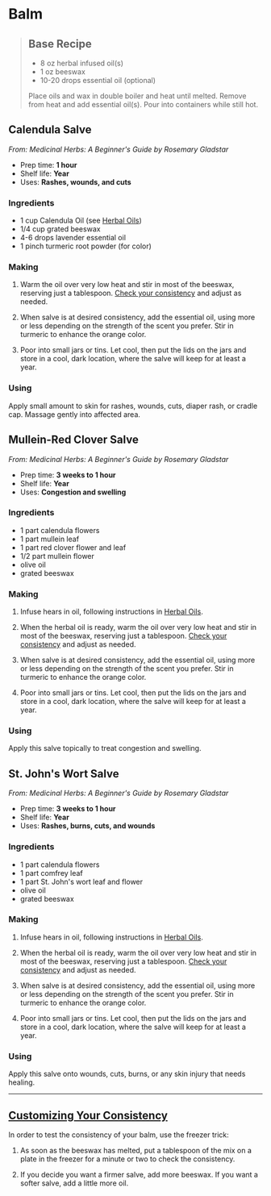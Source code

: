# Balm


> ## Base Recipe
> - 8 oz herbal infused oil(s)
> - 1 oz beeswax
> - 10-20 drops essential oil (optional)
>
> Place oils and wax in double boiler and heat until melted. Remove from heat and add essential oil(s). Pour into containers while still hot.


## Calendula Salve
_From: Medicinal Herbs: A Beginner's Guide by Rosemary Gladstar_
- Prep time: **1 hour**
- Shelf life: **Year**
- Uses: **Rashes, wounds, and cuts**

### Ingredients
- 1 cup Calendula Oil (see [Herbal Oils](Herbal-oils.md))
- 1/4 cup grated beeswax
- 4-6 drops lavender essential oil
- 1 pinch turmeric root powder (for color)

### Making
1. Warm the oil over very low heat and stir in most of the beeswax, reserving just a tablespoon. [Check your consistency](#freezer-trick) and adjust as needed.

2. When salve is at desired consistency, add the essential oil, using more or less depending on the strength of the scent you prefer. Stir in turmeric to enhance the orange color.

3. Poor into small jars or tins. Let cool, then put the lids on the jars and store in a cool, dark location, where the salve will keep for at least a year.


### Using
Apply small amount to skin for rashes, wounds, cuts, diaper rash, or cradle cap. Massage gently into affected area.


## Mullein-Red Clover Salve
_From: Medicinal Herbs: A Beginner's Guide by Rosemary Gladstar_
- Prep time: **3 weeks to 1 hour**
- Shelf life: **Year**
- Uses: **Congestion and swelling**

### Ingredients
- 1 part calendula flowers
- 1 part mullein leaf
- 1 part red clover flower and leaf
- 1/2 part mullein flower
- olive oil
- grated beeswax

### Making
1. Infuse hears in oil, following instructions in [Herbal Oils](Herbal-oils.md).

2. When the herbal oil is ready, warm the oil over very low heat and stir in most of the beeswax, reserving just a tablespoon. [Check your consistency](#freezer-trick) and adjust as needed.

2. When salve is at desired consistency, add the essential oil, using more or less depending on the strength of the scent you prefer. Stir in turmeric to enhance the orange color.

3. Poor into small jars or tins. Let cool, then put the lids on the jars and store in a cool, dark location, where the salve will keep for at least a year.


### Using
Apply this salve topically to treat congestion and swelling.


## St. John's Wort Salve
_From: Medicinal Herbs: A Beginner's Guide by Rosemary Gladstar_
- Prep time: **3 weeks to 1 hour**
- Shelf life: **Year**
- Uses: **Rashes, burns, cuts, and wounds**

### Ingredients
- 1 part calendula flowers
- 1 part comfrey leaf
- 1 part St. John's wort leaf and flower
- olive oil
- grated beeswax

### Making
1. Infuse hears in oil, following instructions in [Herbal Oils](Herbal-oils.md).

2. When the herbal oil is ready, warm the oil over very low heat and stir in most of the beeswax, reserving just a tablespoon. [Check your consistency](#freezer-trick) and adjust as needed.

2. When salve is at desired consistency, add the essential oil, using more or less depending on the strength of the scent you prefer. Stir in turmeric to enhance the orange color.

3. Poor into small jars or tins. Let cool, then put the lids on the jars and store in a cool, dark location, where the salve will keep for at least a year.


### Using
Apply this salve onto wounds, cuts, burns, or any skin injury that needs healing.

___

## [Customizing Your Consistency](#freezer-trick)
In order to test the consistency of your balm, use the freezer trick:
1. As soon as the beeswax has melted, put a tablespoon of the mix on a plate in the freezer for a minute or two to check the consistency.

2. If you decide you want a firmer salve, add more beeswax. If you want a softer salve, add a little more oil.

